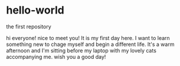 # hello-world
the first repository

hi everyone! 
nice to meet you! It is my first day here. I want to learn something new to chage myself and begin a different life. It's a warm afternoon and I'm sitting before my laptop with my lovely cats accompanying me.
wish you a good day!
